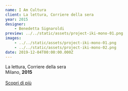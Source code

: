 ```yaml
---
name: I Am Cultura
client: La lettura, Corriere della sera
year: 2015
designer:
    - Benedetta Signaroldi
preview: ../../static/assets/project-iki-mono-01.png
images:
    - ../../static/assets/project-iki-mono-01.png
    - ../../static/assets/project-iki-mono-02.png
date: 2019-12-04T00:00:00.000Z
---
```


La lettura, Corriere della sera  
Milano, **2015**<br><br>
[Scopri di più](https://thevisualagency.com/it/lavori/all/787-appennino-make-it-happen/)
